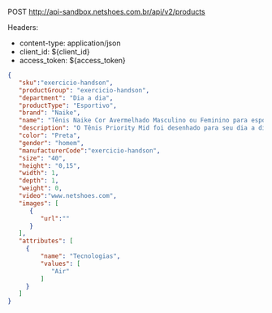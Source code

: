 POST http://api-sandbox.netshoes.com.br/api/v2/products

Headers:
  * content-type: application/json
  * client_id: ${client_id}
  * access_token: ${access_token}

```json
{
   "sku":"exercicio-handson",
   "productGroup": "exercicio-handson",
   "department": "Dia a dia",
   "productType": "Esportivo",
   "brand": "Naike",
   "name": "Tênis Naike Cor Avermelhado Masculino ou Feminino para esportes muito leve com apenas 100 gramas",
   "description": "O Tênis Priority Mid foi desenhado para seu dia a dia.",
   "color": "Preta",
   "gender": "homem",
   "manufacturerCode":"exercicio-handson",
   "size": "40",
   "height": "0,15",
   "width": 1,
   "depth": 1,
   "weight": 0,
   "video":"www.netshoes.com",
   "images": [
      {
         "url":""
      }
   ],
   "attributes": [
     {
         "name": "Tecnologias",
         "values": [
            "Air"
         ]
     }
   ]
}
```